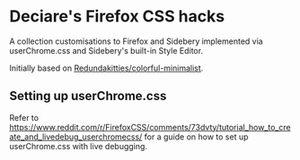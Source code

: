 # Deciare's Firefox CSS hacks

A collection customisations to Firefox and Sidebery implemented via userChrome.css and Sidebery's built-in Style Editor.

Initially based on [Redundakitties/colorful-minimalist](https://github.com/Redundakitties/colorful-minimalist/).

## Setting up userChrome.css

Refer to https://www.reddit.com/r/FirefoxCSS/comments/73dvty/tutorial_how_to_create_and_livedebug_userchromecss/ for a guide on how to set up userChrome.css with live debugging.
